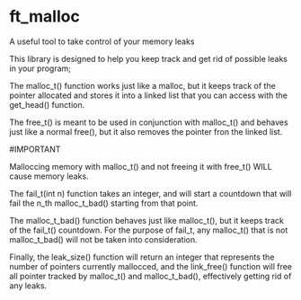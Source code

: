 # ft_malloc
A useful tool to take control of your memory leaks

This library is designed to help you keep track and get rid of possible leaks in your program;

The malloc_t() function works just like a malloc, but it keeps track of the pointer allocated and stores it into a linked list that you can access with the get_head() function.

The free_t() is meant to be used in conjunction with malloc_t() and behaves just like a normal free(), but it also removes the pointer fron the linked list.

#IMPORTANT

Malloccing memory with malloc_t() and not freeing it with free_t() WILL cause memory leaks.

The fail_t(int n) function takes an integer, and will start a countdown that will fail the n_th malloc_t_bad() starting from that point.

The malloc_t_bad() function behaves just like malloc_t(), but it keeps track of the fail_t() countdown. 
For the purpose of fail_t, any malloc_t() that is not malloc_t_bad() will not be taken into consideration.

Finally, the leak_size() function will return an integer that represents the number of pointers currently mallocced, and the link_free() function will free all pointer tracked by 
malloc_t() and malloc_t_bad(), effectively getting rid of any leaks.
